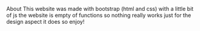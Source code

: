 About
This website was made with bootstrap 
(html and css) with a little bit of js the website is empty of 
functions so nothing really works just for the design aspect it does so enjoy!
